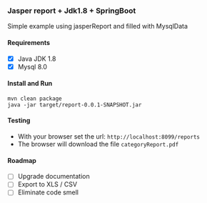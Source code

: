 ### Jasper report + Jdk1.8 + SpringBoot

Simple example using jasperReport and filled with MysqlData

#### Requirements
- [x] Java JDK 1.8
- [x] Mysql 8.0

#### Install and Run
```
mvn clean package
java -jar target/report-0.0.1-SNAPSHOT.jar
```

#### Testing
- With your browser set the url: `http://localhost:8099/reports`
- The browser will download the file `categoryReport.pdf`


#### Roadmap

- [ ] Upgrade documentation
- [ ] Export to XLS / CSV
- [ ] Eliminate code smell